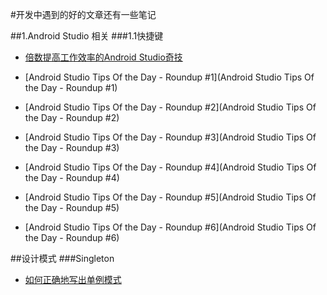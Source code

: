 #开发中遇到的好的文章还有一些笔记

##1.Android Studio 相关
###1.1快捷键

 * [倍数提高工作效率的Android Studio奇技](http://www.kuqin.com/shuoit/20150909/347947.html)

 * [Android Studio Tips Of the Day - Roundup #1](Android Studio Tips Of the Day - Roundup #1)

 * [Android Studio Tips Of the Day - Roundup #2](Android Studio Tips Of the Day - Roundup #2)

 * [Android Studio Tips Of the Day - Roundup #3](Android Studio Tips Of the Day - Roundup #3)

 * [Android Studio Tips Of the Day - Roundup #4](Android Studio Tips Of the Day - Roundup #4)

 * [Android Studio Tips Of the Day - Roundup #5](Android Studio Tips Of the Day - Roundup #5)

 * [Android Studio Tips Of the Day - Roundup #6](Android Studio Tips Of the Day - Roundup #6)







##设计模式
###Singleton
 * [如何正确地写出单例模式](http://wuchong.me/blog/2014/08/28/how-to-correctly-write-singleton-pattern/)